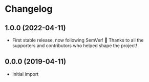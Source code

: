 # Changelog

## 1.0.0 (2022-04-11)

*   First stable release, now following SemVer! 🎉
    Thanks to all the supporters and contributors who helped shape the project!

## 0.0.0 (2019-04-11)

*   Initial import
